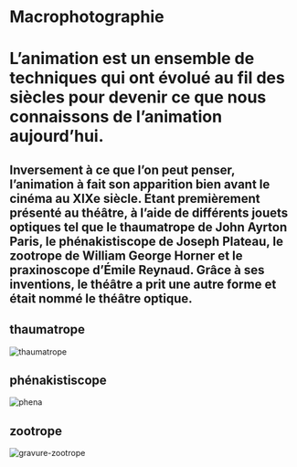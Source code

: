 # Macrophotographie

# L’animation est un ensemble de techniques qui ont évolué au fil des siècles pour devenir ce que nous connaissons de l’animation aujourd’hui. 

## Inversement à ce que l’on peut penser, l’animation à fait son apparition bien avant le cinéma au XIXe siècle. Étant premièrement présenté au théâtre, à l’aide de différents jouets optiques tel que le thaumatrope de John Ayrton Paris, le phénakistiscope de Joseph Plateau, le zootrope de William George Horner et le praxinoscope d’Émile Reynaud. Grâce à ses inventions, le théâtre a prit une autre forme et était nommé le théâtre optique.

## thaumatrope
![thaumatrope](https://user-images.githubusercontent.com/94126495/145142993-0f47b32d-ba3c-41cd-8ef8-dbe381edad4a.jpg)

## phénakistiscope
![phena](https://user-images.githubusercontent.com/94126495/145143548-fb4298df-847b-4d9e-9ffc-c602d188df55.jpg)

## zootrope
![gravure-zootrope](https://user-images.githubusercontent.com/94126495/145143721-7ee03188-1312-422c-83c6-83be6dba9ea9.jpg)

